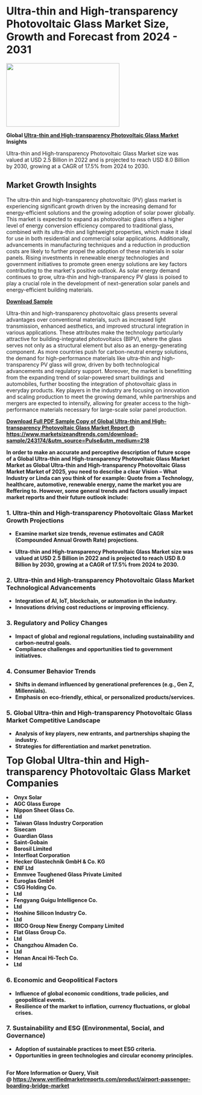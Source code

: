 <H1>Ultra-thin and High-transparency Photovoltaic Glass Market Size, Growth and Forecast from 2024 - 2031</H1><img class="aligncenter size-medium wp-image-584254" src="https://thirdeyenews.in/wp-content/uploads/2024/09/Global-Market-Research-300x168.jpeg" alt="" width="300" height="168" /><p><strong>Global&nbsp;<a href="https://www.marketsizeandtrends.com/download-sample/243174/&amp;utm_source=Pulse&amp;utm_medium=218">Ultra-thin and High-transparency Photovoltaic Glass Market</a> Insights</strong></p><p>Ultra-thin and High-transparency Photovoltaic Glass Market size was valued at USD 2.5 Billion in 2022 and is projected to reach USD 8.0 Billion by 2030, growing at a CAGR of 17.5% from 2024 to 2030.</p><p><h2>Market Growth Insights</h2> <p>The ultra-thin and high-transparency photovoltaic (PV) glass market is experiencing significant growth driven by the increasing demand for energy-efficient solutions and the growing adoption of solar power globally. This market is expected to expand as photovoltaic glass offers a higher level of energy conversion efficiency compared to traditional glass, combined with its ultra-thin and lightweight properties, which make it ideal for use in both residential and commercial solar applications. Additionally, advancements in manufacturing techniques and a reduction in production costs are likely to further propel the adoption of these materials in solar panels. Rising investments in renewable energy technologies and government initiatives to promote green energy solutions are key factors contributing to the market's positive outlook. As solar energy demand continues to grow, ultra-thin and high-transparency PV glass is poised to play a crucial role in the development of next-generation solar panels and energy-efficient building materials.</p> <p><strong><a href="#">Download Sample</a></strong></p> <p>Ultra-thin and high-transparency photovoltaic glass presents several advantages over conventional materials, such as increased light transmission, enhanced aesthetics, and improved structural integration in various applications. These attributes make the technology particularly attractive for building-integrated photovoltaics (BIPV), where the glass serves not only as a structural element but also as an energy-generating component. As more countries push for carbon-neutral energy solutions, the demand for high-performance materials like ultra-thin and high-transparency PV glass will grow, driven by both technological advancements and regulatory support. Moreover, the market is benefitting from the expanding trend of solar-powered smart buildings and automobiles, further boosting the integration of photovoltaic glass in everyday products. Key players in the industry are focusing on innovation and scaling production to meet the growing demand, while partnerships and mergers are expected to intensify, allowing for greater access to the high-performance materials necessary for large-scale solar panel production.</p> <p><strong><a href="#"></p><p><span class=""><strong>Download Full PDF Sample Copy of Global Ultra-thin and High-transparency Photovoltaic Glass Market Report</strong> @ <a href="https://www.marketsizeandtrends.com/download-sample/243174/&amp;utm_source=Pulse&amp;utm_medium=218" target="_blank">https://www.marketsizeandtrends.com/download-sample/243174/&amp;utm_source=Pulse&amp;utm_medium=218</a></span></p><p>In order to make an accurate and perceptive description of future scope of a Global&nbsp;Ultra-thin and High-transparency Photovoltaic Glass Market Market as Global&nbsp;Ultra-thin and High-transparency Photovoltaic Glass Market Market of 2025, you need to describe a clear Vision &ndash; What Industry or Linda can you think of for example: Quote from a Technology, healthcare, automotive, renewable energy, name the market you are Reffering to. However, some general trends and factors usually impact market reports and their future outlook include:</p><h3>1.&nbsp;<strong>Ultra-thin and High-transparency Photovoltaic Glass Market Growth Projections</strong></h3><ul><li>Examine market size trends, revenue estimates and CAGR (Compounded Annual Growth Rate) projections.</li><li><p>Ultra-thin and High-transparency Photovoltaic Glass Market size was valued at USD 2.5 Billion in 2022 and is projected to reach USD 8.0 Billion by 2030, growing at a CAGR of 17.5% from 2024 to 2030.</p></li></ul><h3>2.&nbsp;<strong>Ultra-thin and High-transparency Photovoltaic Glass Market Technological Advancements</strong></h3><ul><li>Integration of AI, IoT, blockchain, or automation in the industry.</li><li>Innovations driving cost reductions or improving efficiency.</li></ul><h3>3.&nbsp;<strong>Regulatory and Policy Changes</strong></h3><ul><li>Impact of global and regional regulations, including sustainability and carbon-neutral goals.</li><li>Compliance challenges and opportunities tied to government initiatives.</li></ul><h3>4.&nbsp;<strong>Consumer Behavior Trends</strong></h3><ul><li>Shifts in demand influenced by generational preferences (e.g., Gen Z, Millennials).</li><li>Emphasis on eco-friendly, ethical, or personalized products/services.</li></ul><h3>5.&nbsp;<strong>Global Ultra-thin and High-transparency Photovoltaic Glass Market Competitive Landscape</strong></h3><ul><li>Analysis of key players, new entrants, and partnerships shaping the industry.</li><li>Strategies for differentiation and market penetration.</li></ul><p data-pm-slice="1 1 []"><span style="color: inherit; font-family: inherit; font-size: 25px;">Top Global Ultra-thin and High-transparency Photovoltaic Glass Market Companies</span></p><div class="" data-test-id=""><p><li>Onyx Solar</li><li> AGC Glass Europe</li><li> Nippon Sheet Glass Co.</li><li> Ltd</li><li> Taiwan Glass Industry Corporation</li><li> Sisecam</li><li> Guardian Glass</li><li> Saint-Gobain</li><li> Borosil Limited</li><li> Interfloat Corporation</li><li> Hecker Glastechnik GmbH & Co. KG</li><li> ENF Ltd</li><li> Emmvee Toughened Glass Private Limited</li><li> Euroglas GmbH</li><li> CSG Holding Co.</li><li>Ltd</li><li> Fengyang Guigu Intelligence Co.</li><li> Ltd</li><li> Hoshine Silicon Industry Co.</li><li> Ltd</li><li> IRICO Group New Energy Company Limited</li><li> Flat Glass Group Co.</li><li>Ltd</li><li> Changzhou Almaden Co.</li><li>Ltd</li><li> Henan Ancai Hi-Tech Co.</li><li>Ltd</li></p></div><h3>6.&nbsp;<strong>Economic and Geopolitical Factors</strong></h3><ul><li>Influence of global economic conditions, trade policies, and geopolitical events.</li><li>Resilience of the market to inflation, currency fluctuations, or global crises.</li></ul><h3>7.&nbsp;<strong>Sustainability and ESG (Environmental, Social, and Governance)</strong></h3><ul><li>Adoption of sustainable practices to meet ESG criteria.</li><li>Opportunities in green technologies and circular economy principles.</li></ul><h2><strong style="font-size: 14px;">For More Information or Query, Visit @&nbsp;</strong><a style="background-color: #ffffff; font-size: 14px;" href="https://www.marketsizeandtrends.com/report/ultra-thin-and-high-transparency-photovoltaic-glass-market/" target="_blank">https://www.verifiedmarketreports.com/product/airport-passenger-boarding-bridge-market</a></h2>
